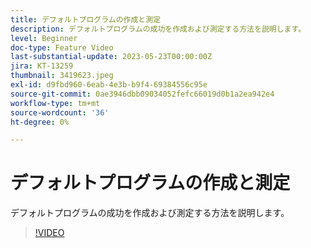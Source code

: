 ```yaml
---
title: デフォルトプログラムの作成と測定
description: デフォルトプログラムの成功を作成および測定する方法を説明します。
level: Beginner
doc-type: Feature Video
last-substantial-update: 2023-05-23T00:00:00Z
jira: KT-13259
thumbnail: 3419623.jpeg
exl-id: d9fbd960-6eab-4e3b-b9f4-69384556c95e
source-git-commit: 0ae3946dbb09034052fefc66019d0b1a2ea942e4
workflow-type: tm+mt
source-wordcount: '36'
ht-degree: 0%

---
```



# デフォルトプログラムの作成と測定

デフォルトプログラムの成功を作成および測定する方法を説明します。

>[!VIDEO](https://video.tv.adobe.com/v/3419623/?learn=on)
